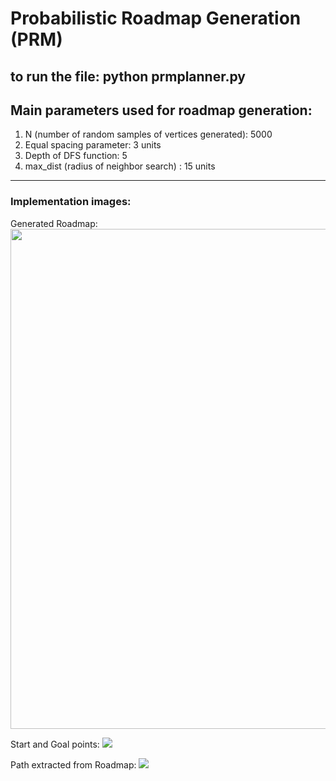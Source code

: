 # Probabilistic Roadmap Generation (PRM)

to run the file: python prmplanner.py
----------------------------------------------------------------------------------------------------------------------------------------
Main parameters used for roadmap generation:
------------------------------------------------------------------------------------------------------------------------------------------------------------------------------------------------------------------------------------------------------------------
1. N (number of random samples of vertices generated): 5000
2. Equal spacing parameter: 3 units
3. Depth of DFS function: 5
4. max_dist (radius of neighbor search) : 15 units
--------------------------------------------------------------------------------------------------------------------------------------------------------------------------------

### Implementation images:

Generated Roadmap: 
<img src = "https://github.com/shorane/Motion_Planning/blob/master/Sampling_based/Probabilistic_Roadmap_PRM/images/Generated_Roadmap.png" width="800" height="800"/>

Start and Goal points: 
<img src = "https://github.com/shorane/Motion_Planning/blob/master/Sampling_based/Probabilistic_Roadmap_PRM/images/Start_goal.png"/>

Path extracted from Roadmap:
<img src = "https://github.com/shorane/Motion_Planning/blob/master/Sampling_based/Probabilistic_Roadmap_PRM/images/Path.png"/>
